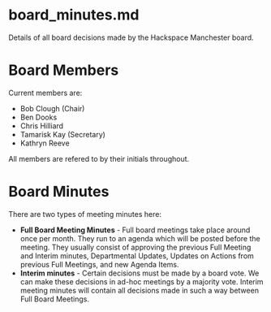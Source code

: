 # board_minutes.md

Details of all board decisions made by the Hackspace Manchester board.

Board Members
============

Current members are:
- Bob Clough (Chair)
- Ben Dooks
- Chris Hilliard
- Tamarisk Kay (Secretary)
- Kathryn Reeve

All members are refered to by their initials throughout.

Board Minutes
=============

There are two types of meeting minutes here:
* **Full Board Meeting Minutes** - Full board meetings take place around once per month.  They run to an agenda which will be posted before the meeting.  They usually consist of approving the previous Full Meeting and Interim minutes, Departmental Updates, Updates on Actions from previous Full Meetings, and new Agenda Items.
* **Interim minutes** - Certain decisions must be made by a board vote.  We can make these decisions in ad-hoc meetings by a majority vote.  Interim meeting minutes will contain all decisions made in such a way between Full Board Meetings.  
